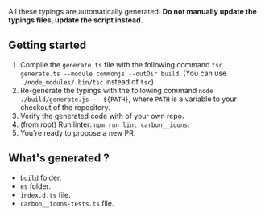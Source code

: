 All these typings are automatically generated.
**Do not manually update the typings files, update the script instead.**

## Getting started
1. Compile the `generate.ts` file with the following command `tsc generate.ts --module commonjs --outDir build`. (You can use `./node_modules/.bin/tsc` instead of `tsc`)
2. Re-generate the typings with the following command `node ./build/generate.js -- ${PATH}`, where `PATH` is a variable to your checkout of the repository.
3. Verify the generated code with of your own repo.
4. (from root) Run linter: `npm run lint carbon__icons`.
5. You're ready to propose a new PR.

## What's generated ?
* `build` folder.
* `es` folder.
* `index.d.ts` file.
* `carbon__icons-tests.ts` file.